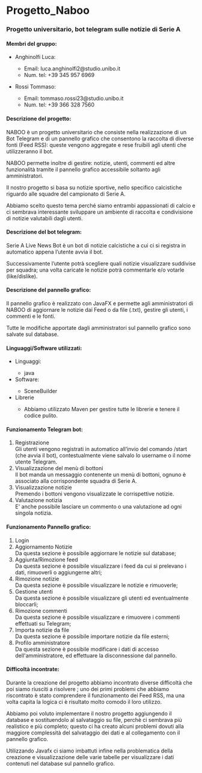 # Progetto_Naboo
### Progetto universitario, bot telegram sulle notizie di Serie A

#### Membri del gruppo:
<ul>
   <li>Anghinolfi Luca:</li>
  <ul>
     <li>Email: luca.anghinolfi2@studio.unibo.it</li>
     <li>Num. tel: +39 345 957 6969</ll>
  </ul>
</ul>

<ul>
  <li> Rossi Tommaso:</li>
  <ul>
      <li>Email: tommaso.rossi23@studio.unibo.it</li>  
      <li>Num. tel: +39 366 328 7560</li>
  </ul>
</ul>

#### Descrizione del progetto:
NABOO è un progetto universitario che consiste nella realizzazione di un Bot Telegram e di un pannello grafico che consentono la raccolta di diverse fonti (Feed RSS): queste vengono aggregate e rese fruibili agli utenti che utilizzeranno il bot.


NABOO permette inoltre di gestire: notizie, utenti, commenti ed altre funzionalità tramite il pannello grafico accessibile soltanto agli amministratori.

Il nostro progetto si basa su notizie sportive, nello specifico calcistiche riguardo alle squadre del campionato di Serie A.


Abbiamo scelto questo tema perché siamo entrambi appassionati di calcio e ci sembrava interessante sviluppare un ambiente di raccolta e condivisione di notizie valutabili dagli utenti.


#### Descrizione del bot telegram:
Serie A Live News Bot è un bot di notizie calcistiche a cui ci si registra in automatico appena l’utente avvia il bot.


Successivamente l’utente potrà scegliere quali notizie visualizzare suddivise per squadra; una volta caricate le notizie potrà commentarle e/o votarle (like/dislike).


#### Descrizione del pannello grafico:
Il pannello grafico è realizzato con JavaFX e permette agli amministratori di NABOO di aggiornare le notizie dai Feed o da file (.txt), gestire gli utenti, i commenti e le fonti.


Tutte le modifiche apportate dagli amministratori sul pannello grafico sono salvate sul database.


#### Linguaggi/Software utilizzati:
<ul>
<li>Linguaggi:</li>
<ul>
<li>java</li>
</ul>
<li>Software:</li>
<ul>
<li>SceneBuilder</li>
</ul>
<li>Librerie</li>
<ul>
<li>Abbiamo utilizzato Maven per gestire tutte le librerie e tenere il codice pulito.</li>
</ul>
</ul>

#### Funzionamento Telegram bot:
<ol>
<li>Registrazione</li>
Gli utenti vengono registrati in automatico all’invio del comando /start (che avvia il bot), contestualmente viene salvalo lo username o il nome utente Telegram.
<li>Visualizzazione del menù di bottoni</li>
Il bot manda un messaggio contenente un menù di bottoni, ognuno è associato alla corrispondente squadra di Serie A.
<li>Visualizzazione notizie</li>
Premendo i bottoni vengono visualizzate le corrispettive notizie.
<li>Valutazione notizia</li>
E' anche possibile lasciare un commento o una valutazione ad ogni singola notizia.
</ol>

#### Funzionamento Pannello grafico:
<ol>
  <li>Login</li>
  <li>Aggiornamento Notizie</li>
      Da questa sezione è possibile aggiornare le notizie sul database;
  <li>Aggiunta/Rimozione feed</li>
      Da questa sezione è possibile visualizzare i feed da cui si prelevano i dati, rimuoverli o aggiungerne altri;
  <li>Rimozione notizie</li>
      Da questa sezione è possibile visualizzare le notizie e rimuoverle;
  <li>Gestione utenti</li>
      Da questa sezione è possibile visualizzare gli utenti ed eventualmente bloccarli;
  <li>Rimozione commenti</li>
      Da questa sezione è possibile visualizzare e rimuovere i commenti effettuati su Telegram;
  <li>Importa notizie da file</li>
      Da questa sezione è possibile importare notizie da file esterni;
  <li>Profilo amministratore</li>
      Da questa sezione è possibile modificare i dati di accesso dell'amministratore, ed effettuare la disconnessione dal pannello.
</ol>



#### Difficoltà incontrate:
Durante la creazione del progetto abbiamo incontrato diverse difficoltà che poi siamo riusciti a risolvere ; uno dei primi problemi che abbiamo riscontrato è stato comprendere il funzionamento dei Feed RSS, ma una volta capita la logica ci è risultato molto comodo il loro utilizzo.


Abbiamo poi voluto implementare il nostro progetto aggiungendo il database e sostituendolo al salvataggio su file, perchè ci sembrava più realistico e più completo; questo ci ha creato alcuni problemi dovuti alla maggiore complessità del salvataggio dei dati e al collegamento con il pannello grafico.


Utilizzando Javafx ci siamo imbattuti infine nella problematica della creazione e visualizzazione delle varie tabelle per visualizzare i dati contenuti nel database sul pannello grafico.

